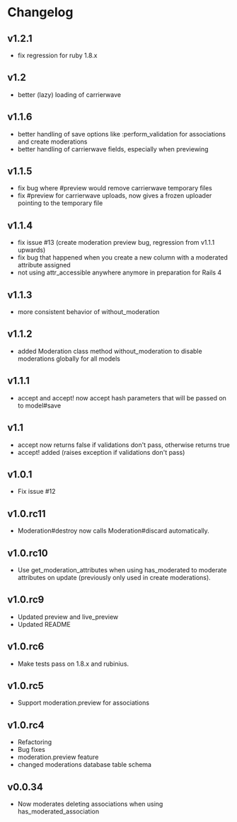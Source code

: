 # Changelog

## v1.2.1

* fix regression for ruby 1.8.x

## v1.2

* better (lazy) loading of carrierwave

## v1.1.6

* better handling of save options like :perform_validation for associations and create moderations
* better handling of carrierwave fields, especially when previewing

## v1.1.5

* fix bug where #preview would remove carrierwave temporary files
* fix #preview for carrierwave uploads, now gives a frozen uploader pointing to the temporary file

## v1.1.4

* fix issue #13 (create moderation preview bug, regression from v1.1.1 upwards)
* fix bug that happened when you create a new column with a moderated attribute assigned
* not using attr_accessible anywhere anymore in preparation for Rails 4

## v1.1.3

* more consistent behavior of without_moderation

## v1.1.2

* added Moderation class method without_moderation to disable moderations globally for all models

## v1.1.1

* accept and accept! now accept hash parameters that will be passed on to model#save

## v1.1

* accept now returns false if validations don't pass, otherwise returns true
* accept! added (raises exception if validations don't pass)

## v1.0.1

* Fix issue #12

## v1.0.rc11

* Moderation#destroy now calls Moderation#discard automatically.

## v1.0.rc10

* Use get\_moderation\_attributes when using has\_moderated to moderate attributes on update (previously only used in create moderations).

## v1.0.rc9

* Updated preview and live\_preview
* Updated README

## v1.0.rc6

* Make tests pass on 1.8.x and rubinius.

## v1.0.rc5

* Support moderation.preview for associations

## v1.0.rc4

* Refactoring
* Bug fixes
* moderation.preview feature
* changed moderations database table schema

## v0.0.34

* Now moderates deleting associations when using has\_moderated\_association
